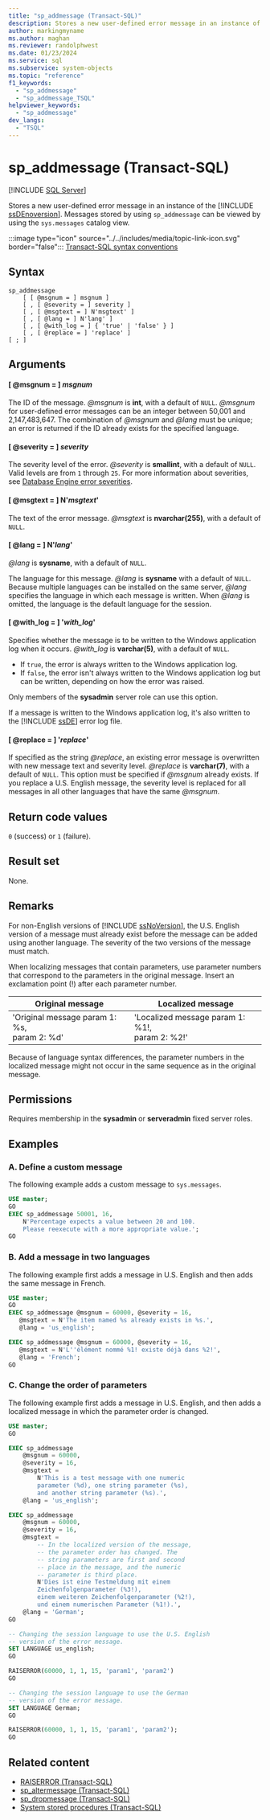 ```yaml
---
title: "sp_addmessage (Transact-SQL)"
description: Stores a new user-defined error message in an instance of the SQL Server Database Engine.
author: markingmyname
ms.author: maghan
ms.reviewer: randolphwest
ms.date: 01/23/2024
ms.service: sql
ms.subservice: system-objects
ms.topic: "reference"
f1_keywords:
  - "sp_addmessage"
  - "sp_addmessage_TSQL"
helpviewer_keywords:
  - "sp_addmessage"
dev_langs:
  - "TSQL"
---
```

# sp_addmessage (Transact-SQL)

[!INCLUDE [SQL Server](../../includes/applies-to-version/sqlserver.md)]

Stores a new user-defined error message in an instance of the [!INCLUDE [ssDEnoversion](../../includes/ssdenoversion-md.md)]. Messages stored by using `sp_addmessage` can be viewed by using the `sys.messages` catalog view.

:::image type="icon" source="../../includes/media/topic-link-icon.svg" border="false"::: [Transact-SQL syntax conventions](../../t-sql/language-elements/transact-sql-syntax-conventions-transact-sql.md)

## Syntax

```syntaxsql
sp_addmessage
    [ [ @msgnum = ] msgnum ]
    [ , [ @severity = ] severity ]
    [ , [ @msgtext = ] N'msgtext' ]
    [ , [ @lang = ] N'lang' ]
    [ , [ @with_log = ] { 'true' | 'false' } ]
    [ , [ @replace = ] 'replace' ]
[ ; ]
```

## Arguments

#### [ @msgnum = ] *msgnum*

The ID of the message. *@msgnum* is **int**, with a default of `NULL`. *@msgnum* for user-defined error messages can be an integer between 50,001 and 2,147,483,647. The combination of *@msgnum* and *@lang* must be unique; an error is returned if the ID already exists for the specified language.

#### [ @severity = ] *severity*

The severity level of the error. *@severity* is **smallint**, with a default of `NULL`. Valid levels are from `1` through `25`. For more information about severities, see [Database Engine error severities](../errors-events/database-engine-error-severities.md).

#### [ @msgtext = ] N'*msgtext*'

The text of the error message. *@msgtext* is **nvarchar(255)**, with a default of `NULL`.

#### [ @lang = ] N'*lang*'

*@lang* is **sysname**, with a default of `NULL`.

The language for this message. *@lang* is **sysname** with a default of `NULL`. Because multiple languages can be installed on the same server, *@lang* specifies the language in which each message is written. When *@lang* is omitted, the language is the default language for the session.

#### [ @with_log = ] '*with_log*'

Specifies whether the message is to be written to the Windows application log when it occurs. *@with_log* is **varchar(5)**, with a default of `NULL`.

- If `true`, the error is always written to the Windows application log.
- If `false`, the error isn't always written to the Windows application log but can be written, depending on how the error was raised.

Only members of the **sysadmin** server role can use this option.

If a message is written to the Windows application log, it's also written to the [!INCLUDE [ssDE](../../includes/ssde-md.md)] error log file.

#### [ @replace = ] '*replace*'

If specified as the string *@replace*, an existing error message is overwritten with new message text and severity level. *@replace* is **varchar(7)**, with a default of `NULL`. This option must be specified if *@msgnum* already exists. If you replace a U.S. English message, the severity level is replaced for all messages in all other languages that have the same *@msgnum*.

## Return code values

`0` (success) or `1` (failure).

## Result set

None.

## Remarks

For non-English versions of [!INCLUDE [ssNoVersion](../../includes/ssnoversion-md.md)], the U.S. English version of a message must already exist before the message can be added using another language. The severity of the two versions of the message must match.

When localizing messages that contain parameters, use parameter numbers that correspond to the parameters in the original message. Insert an exclamation point (!) after each parameter number.

| Original message | Localized message |
| --- | --- |
| 'Original message param 1: %s,<br />param 2: %d' | 'Localized message param 1: %1!,<br />param 2: %2!' |

Because of language syntax differences, the parameter numbers in the localized message might not occur in the same sequence as in the original message.

## Permissions

Requires membership in the **sysadmin** or **serveradmin** fixed server roles.

## Examples

### A. Define a custom message

The following example adds a custom message to `sys.messages`.

```sql
USE master;
GO
EXEC sp_addmessage 50001, 16,
    N'Percentage expects a value between 20 and 100.
    Please reexecute with a more appropriate value.';
GO
```

### B. Add a message in two languages

The following example first adds a message in U.S. English and then adds the same message in French.

```sql
USE master;
GO
EXEC sp_addmessage @msgnum = 60000, @severity = 16,
   @msgtext = N'The item named %s already exists in %s.',
   @lang = 'us_english';

EXEC sp_addmessage @msgnum = 60000, @severity = 16,
   @msgtext = N'L''élément nommé %1! existe déjà dans %2!',
   @lang = 'French';
GO
```

### C. Change the order of parameters

The following example first adds a message in U.S. English, and then adds a localized message in which the parameter order is changed.

```sql
USE master;
GO

EXEC sp_addmessage
    @msgnum = 60000,
    @severity = 16,
    @msgtext =
        N'This is a test message with one numeric
        parameter (%d), one string parameter (%s),
        and another string parameter (%s).',
    @lang = 'us_english';

EXEC sp_addmessage
    @msgnum = 60000,
    @severity = 16,
    @msgtext =
        -- In the localized version of the message,
        -- the parameter order has changed. The
        -- string parameters are first and second
        -- place in the message, and the numeric
        -- parameter is third place.
        N'Dies ist eine Testmeldung mit einem
        Zeichenfolgenparameter (%3!),
        einem weiteren Zeichenfolgenparameter (%2!),
        und einem numerischen Parameter (%1!).',
    @lang = 'German';
GO

-- Changing the session language to use the U.S. English
-- version of the error message.
SET LANGUAGE us_english;
GO

RAISERROR(60000, 1, 1, 15, 'param1', 'param2')
GO

-- Changing the session language to use the German
-- version of the error message.
SET LANGUAGE German;
GO

RAISERROR(60000, 1, 1, 15, 'param1', 'param2');
GO
```

## Related content

- [RAISERROR (Transact-SQL)](../../t-sql/language-elements/raiserror-transact-sql.md)
- [sp_altermessage (Transact-SQL)](sp-altermessage-transact-sql.md)
- [sp_dropmessage (Transact-SQL)](sp-dropmessage-transact-sql.md)
- [System stored procedures (Transact-SQL)](system-stored-procedures-transact-sql.md)
